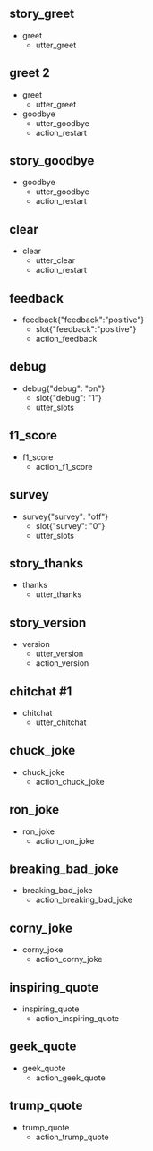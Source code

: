 ## story_greet <!--- The name of the story. It is not mandatory, but useful for debugging. --> 
* greet <!--- User input expressed as intent. In this case it represents users message 'Hello'. --> 
  - utter_greet <!--- The response of the chatbot expressed as an action. In this case it represents chatbot's response 'Hello, how can I help?' --> 

## greet 2
* greet
  - utter_greet
* goodbye
  - utter_goodbye
  - action_restart

## story_goodbye
* goodbye
  - utter_goodbye
  - action_restart

## clear
* clear
  - utter_clear
  - action_restart

## feedback
* feedback{"feedback":"positive"}
  - slot{"feedback":"positive"}
  - action_feedback

## debug
* debug{"debug": "on"}
  - slot{"debug": "1"}
  - utter_slots

## f1_score
* f1_score
  - action_f1_score

## survey
* survey{"survey": "off"}
  - slot{"survey": "0"}
  - utter_slots

## story_thanks
* thanks
  - utter_thanks

## story_version
* version
  - utter_version
  - action_version

## chitchat #1
* chitchat
  - utter_chitchat

## chuck_joke
* chuck_joke
  - action_chuck_joke

## ron_joke
* ron_joke
  - action_ron_joke

## breaking_bad_joke
* breaking_bad_joke
  - action_breaking_bad_joke

## corny_joke
* corny_joke
  - action_corny_joke

## inspiring_quote
* inspiring_quote
  - action_inspiring_quote

## geek_quote
* geek_quote
  - action_geek_quote

## trump_quote
* trump_quote
  - action_trump_quote
